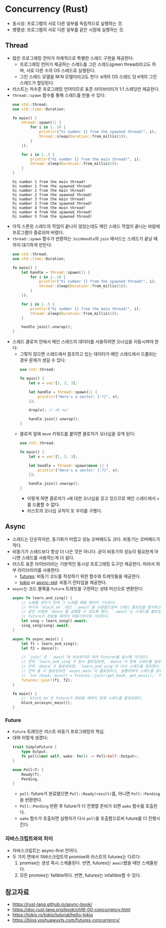 # Concurrency (Rust)

- 동시성: 프로그램의 서로 다른 일부를 독립적으로 실행하는 것.
- 병렬성: 프로그램의 서로 다른 일부를 같은 시점에 실행하는 것.

## Thread

- 많은 프로그래밍 언어가 자체적으로 특별한 스레드 구현을 제공한다:
  - 프로그래밍 언어가 제공하는 스레드를 그린 스레드(green thread)라고도 하며, 서로 다른 수의 OS 스레드로 실행된다.
  - 그린 스레드 모델을 M:N 모델이라고도 한다: `N`개의 OS 스레드 당 `M`개의 그린 스레드가 할당된다.
- 러스트는 저수준 프로그래밍 언어이므로 표준 라이브러리가 1:1 스레딩만 제공한다.
- `thread::spawn` 함수를 통해 스레드를 만들 수 있다:
  ```rust
  use std::thread;
  use std::time::Duration;

  fn main() {
      thread::spawn(|| {
          for i in 1..10 {
              println!("hi number {} from the spawned thread!", i);
              thread::sleep(Duration::from_millis(1));
          }
      });

      for i in 1..5 {
          println!("hi number {} from the main thread!", i);
          thread::sleep(Duration::from_millis(1));
      }
  }
  ```
  ```
  hi number 1 from the main thread!
  hi number 1 from the spawned thread!
  hi number 2 from the main thread!
  hi number 2 from the spawned thread!
  hi number 3 from the main thread!
  hi number 3 from the spawned thread!
  hi number 4 from the main thread!
  hi number 4 from the spawned thread!
  hi number 5 from the spawned thread!
  ```
- 아직 스폰된 스레드의 작업이 끝나지 않았는데도 메인 스레드 작업이 끝나는 바람에 프로그램이 종료되어 버렸다.
- `thread::spawn` 함수가 반환하는 `JoinHandle`의 `join` 메서드는 스레드가 끝날 때까지 대기하게 만든다:
  ```rust
  use std::thread;
  use std::time::Duration;

  fn main() {
      let handle = thread::spawn(|| {
          for i in 1..10 {
              println!("hi number {} from the spawned thread!", i);
              thread::sleep(Duration::from_millis(1));
          }
      });

      for i in 1..5 {
          println!("hi number {} from the main thread!", i);
          thread::sleep(Duration::from_millis(1));
      }

      handle.join().unwrap();
  }
  ```
- 스레드 클로저 안에서 메인 스레드의 데이터를 사용하려면 오너십을 이동시켜야 한다:
  - 그렇지 않으면 스레드에서 참조하고 있는 데이터가 메인 스레드에서 드롭되는 경우 문제가 생길 수 있다:
    ```rust
    use std::thread;

    fn main() {
        let v = vec![1, 2, 3];

        let handle = thread::spawn(|| {
            println!("Here's a vector: {:?}", v);
        });

        drop(v); // oh no!

        handle.join().unwrap();
    }
    ```
  - 클로저 앞에 `move` 키워드를 붙이면 클로저가 오너십을 갖게 된다:
    ```rust
    use std::thread;

    fn main() {
        let v = vec![1, 2, 3];

        let handle = thread::spawn(move || {
            println!("Here's a vector: {:?}", v);
        });

        handle.join().unwrap();
    }
    ```
    - 이렇게 하면 클로저가 `v`에 대한 오너십을 갖고 있으므로 메인 스레드에서 `v`를 드롭할 수 없다.
    - 러스트의 오너십 규칙이 또 우리를 구했다.

## Async

- 스레드는 단순하지만, 동기화가 어렵고 성능 오버헤드도 크다. 비동기는 오버헤드가 작다.
- 비동기가 스레드보다 항상 더 나은 것은 아니다. 굳이 비동기의 성능이 필요한게 아니면 스레드를 사용하는게 더 쉽다.
- 러스트 표준 라이브러리는 기본적인 동시성 프로그래밍 도구만 제공한다. 따라서 외부 라이브러리를 사용한다:
  - [futures](https://docs.rs/futures/): 비동기 코드를 작성하기 위한 함수와 트레잇들을 제공한다.
  - [tokio](https://docs.rs/tokio/) or [async-std](https://docs.rs/async-std/): 비동기 런타임을 제공한다.
- `async`는 코드 블록을 `Future` 트레잇을 구현하는 상태 머신으로 변환한다:
  ```rust
  async fn learn_and_sing() {
      // 노래를 부르기 전에 그 노래를 배울 때까지 기다린다.
      // 여기서 `block_on` 대신 `.await`을 사용함으로써 스레드 블로킹을 방지하고,
      // 같은 시점에 `dance`를 실행할 수 있도록 했다. `.await`는 스레드를 블로킹하는 대신
      // future가 완료될 때까지 비동기적으로 기다린다.
      let song = learn_song().await;
      sing_song(song).await;
  }

  async fn async_main() {
      let f1 = learn_and_sing();
      let f2 = dance();

      // `join!`은 `.await`와 비슷하지만 여러 futures를 동시에 기다린다.
      // 만약 `learn_and_sing`가 잠시 블로킹되면, `dance`가 현재 스레드를 점유할 것이다.
      // 만약 `dance`가 블로킹되면, `learn_and_sing`이 다시 스레드를 점유한다.
      // 만약 둘 다 블로킹되면 `async_main`이 블로킹되고, 실행자에게 스레드를 양보할 것이다.
      // `let (book, music) = futures::join!(get_book, get_music);` 처럼 페어를 반환할 수도 있다.
      futures::join!(f1, f2);
  }

  fn main() {
      // `block_on`은 future가 완료될 때까지 현재 스레드를 블로킹한다.
      block_on(async_main());
  }
  ```

### Future

- `Future` 트레잇은 러스트 비동기 프로그래밍의 핵심.
- 대략 이렇게 생겼다:
  ```rust
  trait SimpleFuture {
      type Output;
      fn poll(&mut self, wake: fn()) -> Poll<Self::Output>;
  }

  enum Poll<T> {
      Ready(T),
      Pending,
  }
  ```
  - `poll`: future가 완료됐으면 `Poll::Ready(result)`를, 아니면 `Poll::Pending`을 반환한다.
  - `Poll::Pending` 반환 후 future가 더 진행할 준비가 되면 `wake` 함수를 호출한다.
  - `wake` 함수가 호출되면 실행자가 다시 `poll`을 호출함으로써 future를 더 진행시킨다.

### 자바스크립트와의 차이

- 자바스크립트는 async-first 언어다.
- 두 가지 면에서 자바스크립트의 promise와 러스트의 futures는 다르다:
  1. promise는 생성 즉시 스케줄된다. 반면, futures는 `await`됐을 때만 스케줄된다.
  2. 모든 promies는 fallible하다. 반면, futures는 infallible할 수 있다.

## 참고자료

- https://rust-lang.github.io/async-book/
- https://doc.rust-lang.org/book/ch16-00-concurrency.html
- https://tokio.rs/tokio/tutorial/hello-tokio
- https://blog.yoshuawuyts.com/futures-concurrency/
